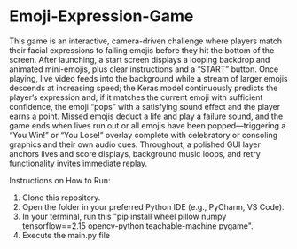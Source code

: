 # Emoji-Expression-Game

This game is an interactive, camera-driven challenge where players match their facial expressions to falling emojis before they hit the bottom of the screen. After launching, a start screen displays a looping backdrop and animated mini-emojis, plus clear instructions and a “START” button. Once playing, live video feeds into the background while a stream of larger emojis descends at increasing speed; the Keras model continuously predicts the player’s expression and, if it matches the current emoji with sufficient confidence, the emoji “pops” with a satisfying sound effect and the player earns a point. Missed emojis deduct a life and play a failure sound, and the game ends when lives run out or all emojis have been popped—triggering a “You Win!” or “You Lose!” overlay complete with celebratory or consoling graphics and their own audio cues. Throughout, a polished GUI layer anchors lives and score displays, background music loops, and retry functionality invites immediate replay.

Instructions on How to Run:
1. Clone this repository.
2. Open the folder in your preferred Python IDE (e.g., PyCharm, VS Code).
3. In your terminal, run this "pip install wheel pillow numpy tensorflow==2.15 opencv-python teachable-machine pygame".
4. Execute the main.py file
